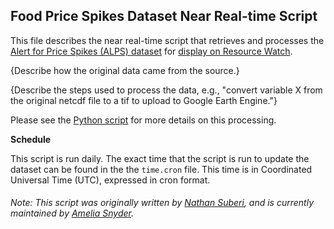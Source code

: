 ## Food Price Spikes Dataset Near Real-time Script
This file describes the near real-time script that retrieves and processes the [Alert for Price Spikes (ALPS) dataset](https://documents.wfp.org/stellent/groups/public/documents/manual_guide_proced/wfp264186.pdf?_ga=2.155059965.418661181.1556120721-1045976685.1553722904) for [display on Resource Watch](https://resourcewatch.org/data/explore/foo053-Food-Price-Spikes).

{Describe how the original data came from the source.}

{Describe the steps used to process the data, e.g., "convert variable X from the original netcdf file to a tif to upload to Google Earth Engine."}

Please see the [Python script](https://github.com/resource-watch/nrt-scripts/blob/master/foo_053_alerts_price_spikes/contents/src/__init__.py) for more details on this processing.

**Schedule**

This script is run daily. The exact time that the script is run to update the dataset can be found in the the `time.cron` file. This time is in Coordinated Universal Time (UTC), expressed in cron format.

###### Note: This script was originally written by [Nathan Suberi](mailto:nathan.suberi@wri.org), and is currently maintained by [Amelia Snyder](https://www.wri.org/profile/amelia-snyder).
